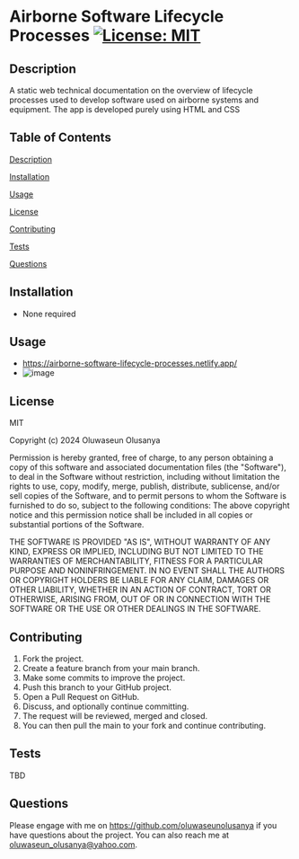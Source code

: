 # 


# Airborne Software Lifecycle Processes           [![License: MIT](https://img.shields.io/badge/License-MIT-yellow.svg)](https://opensource.org/licenses/MIT)

## Description                       
A static web technical documentation on the overview of lifecycle processes used to develop software used on airborne systems and equipment. The app is developed purely using HTML and CSS  

## Table of Contents 
[Description](#description)

[Installation](#installation)

[Usage](#usage) 

[License](#license)

[Contributing](#contributing) 

[Tests](#tests) 

[Questions](#questions)

## Installation 
- None required

## Usage
- https://airborne-software-lifecycle-processes.netlify.app/
- ![image](https://github.com/oluwaseunolusanya/airborne-software-lifecycle/assets/26019734/655eba87-a0c4-49fc-85c0-5344d2e67228)




## License 
MIT

Copyright (c) 2024 Oluwaseun Olusanya
    
Permission is hereby granted, free of charge, to any person obtaining a copy of this software and associated documentation files (the "Software"), to deal in the Software without restriction, including without limitation the rights to use, copy, modify, merge, publish, distribute, sublicense, and/or sell copies of the Software, and to permit persons to whom the Software is furnished to do so, subject to the following conditions:
The above copyright notice and this permission notice shall be included in all copies or substantial portions of the Software.
    
THE SOFTWARE IS PROVIDED "AS IS", WITHOUT WARRANTY OF ANY KIND, EXPRESS OR IMPLIED, INCLUDING BUT NOT LIMITED TO THE WARRANTIES OF MERCHANTABILITY, FITNESS FOR A PARTICULAR PURPOSE AND NONINFRINGEMENT. IN NO EVENT SHALL THE AUTHORS OR COPYRIGHT HOLDERS BE LIABLE FOR ANY CLAIM, DAMAGES OR OTHER LIABILITY, WHETHER IN AN ACTION OF CONTRACT, TORT OR OTHERWISE, ARISING FROM, OUT OF OR IN CONNECTION WITH THE SOFTWARE OR THE USE OR OTHER DEALINGS IN THE SOFTWARE.

## Contributing 
1. Fork the project.
2. Create a feature branch from your main branch.
3. Make some commits to improve the project.
4. Push this branch to your GitHub project.
5. Open a Pull Request on GitHub.
6. Discuss, and optionally continue committing.
7. The request will be reviewed, merged and closed.
8. You can then pull the main to your fork and continue contributing.
 
## Tests
TBD

## Questions
Please engage with me on https://github.com/oluwaseunolusanya if you have questions about the project. You can also reach me at oluwaseun_olusanya@yahoo.com.
